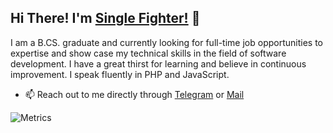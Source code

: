 ## Hi There! I'm [Single Fighter!](https://id.linkedin.com/in/verdipratama) :wave:
I am a B.CS. graduate and currently looking for full-time job opportunities to expertise and show case my technical skills in the field of software development. I have a great thirst for learning and believe in continuous improvement. I speak fluently in PHP and JavaScript.

* :mailbox: Reach out to me directly through [Telegram](https://t.me/verdipratama) or [Mail](mailto:verdipratama@yahoo.com)

![Metrics](https://metrics.lecoq.io/verdipratama?template=classic&base.header=0&base.activity=0&base.community=0&base.repositories=0&base.metadata=0&pagespeed=1&pagespeed.url=https%3A%2F%2Fblog.verside.com&pagespeed.detailed=undefined&pagespeed.screenshot=false&config.timezone=Asia%2FJakarta&config.animated=true)
